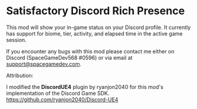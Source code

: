 # Satisfactory Discord Rich Presence
This mod will show your in-game status on your Discord profile. It currently has support for biome, tier, activity, and elapsed time in the active game session.

If you encounter any bugs with this mod please contact me either on Discord (SpaceGameDev568 #0596) or via email at support@spacegamedev.com.

Attribution:

I modified the <b>DiscordUE4</b> plugin by ryanjon2040 for this mod's implementation of the Discord Game SDK.<br> https://github.com/ryanjon2040/Discord-UE4
